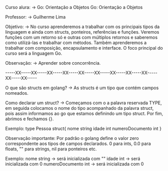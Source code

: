 Curso alura: 
    -> Go: Orientação a Objetos Go: Orientação a Objetos

Professor: 
	-> Guilherme Lima
	
Objetivo:
	-> No curso aprenderemos a trabalhar com os principais tipos da linguagem e ainda com structs, ponteiros, referências e funções.  Veremos funções com um retorno só e outras com múltiplos retornos e saberemos como utilizá-las e trabalhar com métodos.
	Também aprenderemos a trabalhar com composição, encapsulamento e interface.
	O foco principal do curso será a linguagem Go.
	
Observação:
    -> Aprender sobre concorrência.


-----XX-----XX-----XX-----XX-----XX-----XX-----XX-----XX-----XX-----XX-----XX-----



O que são structs em golang?
-> As structs é um tipo que contém campos nomeados.

Como declarar um struct?
-> Começamos com o a palavra reservada TYPE, em seguida colocamos o nome do 
tipo acompanhado da palavra struct, pois assim informamos ao go que estamos definindo um tipo struct. Por fim, abrimos e fechamos {}.

Exemplo:
  type Pessoa struct{
	nome            string
	idade           int
	numeroDocumento int
  } 

Observação importante: Por padrão o golang define o valor zero correspondente aos tipos de campos declarados. 0 para ints, 0.0 para floats, "" para strings, nil para ponteiros etc.

Exemplo:
	nome string -> será inicializada com ""
	idade int -> será inicializada com 0
	numeroDocumento int -> será inicializada com 0
